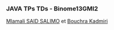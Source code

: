 ### JAVA TPs TDs - Binome13GMI2 
[Mlamali SAID SALIMO](https://www.linkedin.com/in/mlamalisaidsalimo) et [Bouchra Kadmiri](https://www.linkedin.com/in/bouchra-kadmiri-67bb87159)

